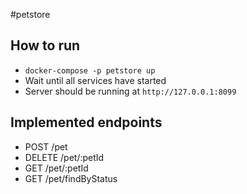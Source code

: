  #petstore
 
 ## How to run
 
 * `docker-compose -p petstore up`
 * Wait until all services have started
 * Server should be running at `http://127.0.0.1:8099`
 
 ## Implemented endpoints
 
 * POST /pet
 * DELETE /pet/:petId
 * GET /pet/:petId
 * GET /pet/findByStatus
 
  
